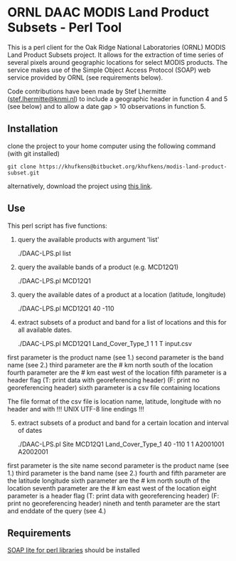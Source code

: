 # ORNL DAAC MODIS Land Product Subsets - Perl Tool

This is a perl client for the Oak Ridge National Laboratories (ORNL) MODIS Land Product Subsets project. It allows for the extraction of time series of several pixels around geographic locations for select MODIS products. The service makes use of the Simple Object Access Protocol (SOAP) web service provided by ORNL (see requirements below).

Code contributions have been made by Stef Lhermitte (stef.lhermitte@knmi.nl) to include a geographic header in function 4 and 5 (see below) and to allow a date gap > 10 observations in function 5.

## Installation

clone the project to your home computer using the following command (with git installed)

	git clone https://khufkens@bitbucket.org/khufkens/modis-land-product-subset.git

alternatively, download the project using [this link](https://bitbucket.org/khufkens/modis-land-product-subset.git/get/master.zip).

## Use

This perl script has five functions:

1) query the available products with argument 'list'

	./DAAC-LPS.pl list

2) query the available bands of a product (e.g. MCD12Q1)

	./DAAC-LPS.pl MCD12Q1

3) query the available dates of a product at a location (latitude, longitude)

	./DAAC-LPS.pl MCD12Q1 40 -110

4) extract subsets of a product and band for a list of locations and this for all available dates.

	./DAAC-LPS.pl MCD12Q1 Land_Cover_Type_1 1 1 T input.csv

first parameter is the product name (see 1.)
second parameter is the band name (see 2.)
third parameter are the # km north south of the location
fourth parameter are the # km east west of the location
fifth parameter is a header flag 
(T: print data with georeferencing header)
(F: print no georeferencing header)
sixth parameter is a csv file containing locations
 
The file format of the csv file is location name, latitude, longitude with no header and with !!! UNIX UTF-8 line endings !!!

5) extract subsets of a product and band for a certain location and interval of dates

	./DAAC-LPS.pl Site MCD12Q1 Land_Cover_Type_1 40 -110 1 1 A2001001 A2002001 

first parameter is the site name
second parameter is the product name (see 1.)
third parameter is the band name (see 2.)
fourth and fifth parameter are the latitude longitude
sixth parameter are the # km north south of the location
seventh parameter are the # km east west of the location
eight parameter is a header flag 
(T: print data with georeferencing header)
(F: print no georeferencing header)
nineth and tenth parameter are the start and enddate of the query
(see 4.)

## Requirements

[SOAP lite for perl libraries](http://www.soaplite.com/) should be installed

